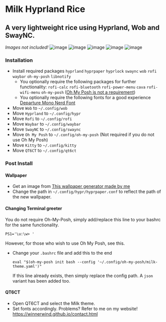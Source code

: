 # Milk Hyprland Rice
## A very lightweight rice using Hyprland, Wob and SwayNC.
*Images not included!*
![image](https://github.com/user-attachments/assets/f840ba2d-ff7e-44de-9ce3-a099fe621974)
![image](https://github.com/user-attachments/assets/a418a941-b6ab-4445-a0c5-dc89fe4ac9f5)
![image](https://github.com/user-attachments/assets/b751d296-ca02-4f49-9dc0-1889c3457db6)
![image](https://github.com/user-attachments/assets/3e3d178d-c08e-4733-9891-2d20f2d93f54)
![image](https://github.com/user-attachments/assets/a8ff453e-e46b-4783-b215-5b4f5243cff4)

### Installation
- Install required packages `hyprland` `hyprpaper` `hyprlock` `swaync` `wob` `rofi` `waybar` `oh-my-posh` `libnotify`
    - You optionally require the following packages for further functionality: `rofi-calc` `rofi-bluetooth` `rofi-power-menu` `cava` `rofi-wifi-menu` `oh-my-posh` ([Oh My Posh is not a requirement](#oh-my-posh))
    - You optionally require the following fonts for a good experience [Departure Mono Nerd Font](https://github.com/ryanoasis/nerd-fonts/releases/download/v3.3.0/DepartureMono.zip)
- Move `Wob` to `~/.config/wob`
- Move `Hyprland` to `~/.config/hypr`
- Move `Rofi` to `~/.config/rofi`
- Move `Waybar` to `~/.config/waybar`
- Move `SwayNC` to `~/.config/swaync`
- Move `Oh My Posh` to `~/.config/oh-my-posh` (Not required if you do not use Oh My Posh)
- Move `Kitty` to `~/.config/kitty`
- Move `QT6CT` to `~/.config/qt6ct`

### Post Install
#### Wallpaper
- Get an image from [This wallpaper generator made by me](https://winnerwind.itch.io/mobmwg)
- Change the path in `~/.config/hypr/hyprpaper.conf` to reflect the path of the new wallpaper.
#### Changing Terminal greeter
You do not require Oh-My-Posh, simply add/replace this line to your bashrc for the same functionality.
```
PS1='\u:\w> '
```
However, for those who wish to use Oh My Posh, see this.
- Change your `.bashrc` file and add this to the end
  ```
  eval "$(oh-my-posh init bash --config '~/.config/oh-my-posh/milk-theme.yaml')"
  ```
  If this line already exists, then simply replace the config path. A `json` variant has been added too.
#### QT6CT
- Open QT6CT and select the Milk theme.
- Set fonts accordingly.
Problems? Refer to me on my website!
https://winnerwind.github.io/contact.html
